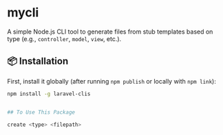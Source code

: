 # mycli

A simple Node.js CLI tool to generate files from stub templates based on type (e.g., `controller`, `model`, `view`, etc.).

## 📦 Installation

First, install it globally (after running `npm publish` or locally with `npm link`):

```bash
npm install -g laravel-clis


## To Use This Package 

create <type> <filepath>